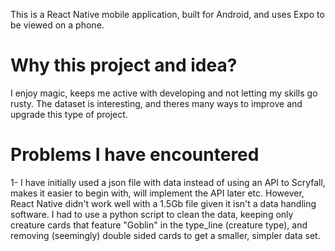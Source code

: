 This is a React Native mobile application, built for Android, and uses Expo to be viewed on a phone.

# Why this project and idea?
I enjoy magic, keeps me active with developing and not letting my skills go rusty. The dataset is interesting, and theres many ways to improve and upgrade this type of project.

# Problems I have encountered
1- I have initially used a json file with data instead of using an API to Scryfall, makes it easier to begin with, will implement the API later etc. However, React Native didn't work well with a 1.5Gb file given it isn't a data handling software. I had to use a python script to clean the data, keeping only creature cards that feature "Goblin" in the type_line (creature type), and removing (seemingly) double sided cards to get a smaller, simpler data set.
